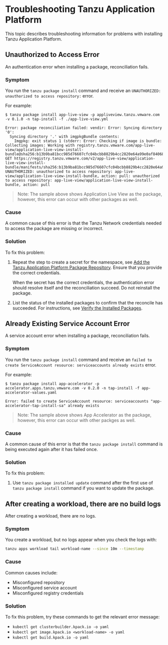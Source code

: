 # Troubleshooting Tanzu Application Platform

This topic describes troubleshooting information for problems with installing Tanzu Application Platform.

## <a id='unauthorized-to-access'></a> Unauthorized to Access Error

An authentication error when installing a package, reconciliation fails.

### Symptom

You run the `tanzu package install` command and receive an `UNAUTHORIZED: unauthorized to access repository:` error.

For example:

```
$ tanzu package install app-live-view -p appliveview.tanzu.vmware.com -v 0.1.0 -n tap-install -f ./app-live-view.yml

Error: package reconciliation failed: vendir: Error: Syncing directory '0':
  Syncing directory '.' with imgpkgBundle contents:
    Imgpkg: exit status 1 (stderr: Error: Checking if image is bundle: Collecting images: Working with registry.tanzu.vmware.com/app-live-view/application-live-view-install-bundle@sha256:b13b9ba81bcc985d76607cfc04bcbb8829b4cc2820e64a99e0af840681da12aa: GET https://registry.tanzu.vmware.com/v2/app-live-view/application-live-view-install-bundle/manifests/sha256:b13b9ba81bcc985d76607cfc04bcbb8829b4cc2820e64a99e0af840681da12aa: UNAUTHORIZED: unauthorized to access repository: app-live-view/application-live-view-install-bundle, action: pull: unauthorized to access repository: app-live-view/application-live-view-install-bundle, action: pull
```

> Note: The sample above shows Application Live View as the package, however, this error can occur
 with other packages as well.

### Cause

A common cause of this error is that the Tanzu Network credentials needed to access the package
are missing or incorrect.

### Solution

To fix this problem:

1. Repeat the step to create a secret for the namespace, see [Add the Tanzu Application Platform Package Repository](install.md#add-package-repositories).
   Ensure that you provide the correct credentials.

   When the secret has the correct credentials,
   the authentication error should resolve itself and the reconciliation succeed.
   Do not reinstall the package.

2. List the status of the installed packages to confirm that the reconcile has succeeded.
   For instructions, see [Verify the Installed Packages](install-components.md#verify).

## <a id='existing-service-account'></a> Already Existing Service Account Error

A service account error when installing a package, reconciliation fails.

### Symptom

You run the `tanzu package install` command and receive an `failed to create ServiceAccount resource: serviceaccounts already exists` error.

For example:

```
$ tanzu package install app-accelerator -p accelerator.apps.tanzu.vmware.com -v 0.2.0 -n tap-install -f app-accelerator-values.yaml

Error: failed to create ServiceAccount resource: serviceaccounts "app-accelerator-tap-install-sa" already exists
```

> Note: The sample above shows App Accelerator as the package, however, this error can occur
 with other packges as well.

### Cause

A common cause of this error is that the `tanzu package install` command is being executed again after it has failed once.

### Solution

To fix this problem:

1. Use `tanzu package installed update` command after the first use of `tanzu package install` command if you want to update the package.

## <a id='workload-no-build'></a> After creating a workload, there are no build logs

After creating a workload, there are no logs.

### Symptom

You create a workload, but no logs appear when you check the logs with:

```bash
tanzu apps workload tail workload-name --since 10m --timestamp
```

### Cause

Common causes include:
- Misconfigured repository
- Misconfigured service account
- Misconfigured registry credentials

### Solution

To fix this problem, try these commands to get the relevant error message:

- `kubectl get clusterbuilder.kpack.io -o yaml`
- `kubectl get image.kpack.io <workload-name> -o yaml`
- `kubectl get build.kpack.io -o yaml`
